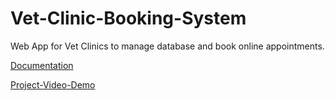 # Vet-Clinic-Booking-System
Web App for Vet Clinics to manage database and book online appointments.

[Documentation](https://nikitaadekar.github.io/Vet-Clinic-Booking-System/)

[Project-Video-Demo](https://drive.google.com/file/d/1mfoU1xjhz1hXKBHy0IN3zVa-v-AcqJNM/view?usp=sharing)
